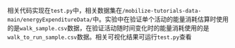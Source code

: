 相关代码实现在`test.py`中，相关数据集在`/mobilize-tutorials-data-main/energyExpenditureData/`中。实验中在验证单个活动的能量消耗估算时使用的是`walk_sample.csv`数据，在验证活动随时间变化时的能量消耗使用的是`walk_to_run_sample.csv`数据。相关可视化结果可运行`test.py`查看

